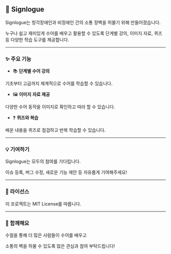 ## 📘 Signlogue

Signlogue는 청각장애인과 비장애인 간의 소통 장벽을 허물기 위해 만들어졌습니다.

누구나 쉽고 재미있게 수어를 배우고 활용할 수 있도록 단계별 강의, 이미지 자료, 퀴즈 등 다양한 학습 도구를 제공합니다.

---

### ✨ 주요 기능

* 📚 **단계별 수어 강의**

기초부터 고급까지 체계적으로 수어를 학습할 수 있습니다.

* 🖼️ **이미지 자료 제공**

다양한 수어 동작을 이미지로 확인하고 따라 할 수 있습니다.

* ❓ **퀴즈와 복습**

배운 내용을 퀴즈로 점검하고 반복 학습할 수 있습니다.

---

### 💡 기여하기

Signlogue는 모두의 참여를 기다립니다.

이슈 등록, 버그 수정, 새로운 기능 제안 등 자유롭게 기여해주세요!

---

### 📜 라이선스

이 프로젝트는 MIT License를 따릅니다.

---

### 🙌 함께해요

수얼을 통해 더 많은 사람들이 수어를 배우고

소통의 벽을 허물 수 있도록 많은 관심과 참여 부탁드립니다!
